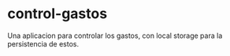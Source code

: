# control-gastos
Una aplicacion para controlar los gastos, con local storage para la persistencia de estos.
